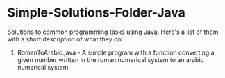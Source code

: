 # Simple-Solutions-Folder-Java

Solutions to common programming tasks using Java.
Here's a list of them with a short description of what they do:

1. RomanToArabic.java - A simple program with a function converting a given number written in the roman numerical system to an arabic numerical system.
